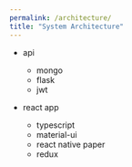 ```yaml
---
permalink: /architecture/
title: "System Architecture"
---
```


- api
    - mongo
    - flask
    - jwt

- react app
    - typescript
    - material-ui
    - react native paper
    - redux
